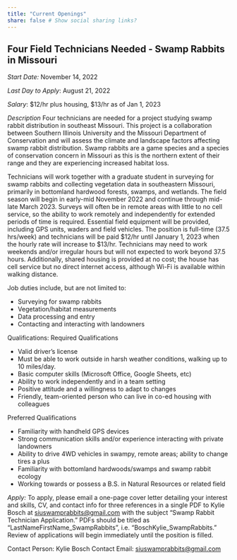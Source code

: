 ```yaml
---
title: "Current Openings"
share: false # Show social sharing links?
---
```


## **Four Field Technicians Needed - Swamp Rabbits in Missouri**    

*Start Date:* November 14, 2022    

*Last Day to Apply*: August 21, 2022    

*Salary*: $12/hr plus housing, $13/hr as of Jan 1, 2023    

*Description*
Four technicians are needed for a project studying swamp rabbit distribution in southeast Missouri. This project is a collaboration between Southern Illinois University and the Missouri Department of Conservation and will assess the climate and landscape factors affecting swamp rabbit distribution. Swamp rabbits are a game species and a species of conservation concern in Missouri as this is the northern extent of their range and they are experiencing increased habitat loss.     

Technicians will work together with a graduate student in surveying for swamp rabbits and collecting vegetation data in southeastern Missouri, primarily in bottomland hardwood forests, swamps, and wetlands. The field season will begin in early-mid November 2022 and continue through mid-late March 2023. Surveys will often be in remote areas with little to no cell service, so the ability to work remotely and independently for extended periods of time is required. Essential field equipment will be provided, including GPS units, waders and field vehicles. The position is full-time (37.5 hrs/week) and technicians will be paid $12/hr until January 1, 2023 when the hourly rate will increase to $13/hr. Technicians may need to work weekends and/or irregular hours but will not expected to work beyond 37.5 hours. Additionally, shared housing is provided at no cost; the house has cell service but no direct internet access, although Wi-Fi is available within walking distance.    

Job duties include, but are not limited to: 
-	Surveying for swamp rabbits
-	Vegetation/habitat measurements
-	Data processing and entry
-	Contacting and interacting with landowners
     
     
Qualifications:
Required Qualifications
-	Valid driver’s license
-	Must be able to work outside in harsh weather conditions, walking up to 10 miles/day.
-	Basic computer skills (Microsoft Office, Google Sheets, etc) 
-	Ability to work independently and in a team setting
-	Positive attitude and a willingness to adapt to changes
-	Friendly, team-oriented person who can live in co-ed housing with colleagues
     
     
Preferred Qualifications
-	Familiarity with handheld GPS devices
-	Strong communication skills and/or experience interacting with private landowners
-	Ability to drive 4WD vehicles in swampy, remote areas; ability to change tires a plus
-	Familiarity with bottomland hardwoods/swamps and swamp rabbit ecology
-	Working towards or possess a B.S. in Natural Resources or related field
    
    
*Apply:* 
To apply, please email a one-page cover letter detailing your interest and skills, CV, and contact info for three references in a single PDF to Kylie Bosch at siuswamprabbits@gmail.com with the subject “Swamp Rabbit Technician Application.” PDFs should be titled as “LastNameFirstName_SwampRabbits”, i.e. “BoschKylie_SwampRabbits.” Review of applications will begin immediately until the position is filled. 
    
    
Contact Person: Kylie Bosch
Contact Email: siuswamprabbits@gmail.com 


